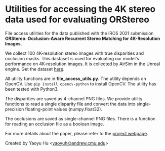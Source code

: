 
# Utilities for accessing the 4K stereo data used for evaluating ORStereo #

File access utilities for the data published with the IROS 2021 submission __ORStereo: Occlusion-Aware Recurrent Stereo Matching for 4K-Resolution Images__.

We collect 100 4K-resolution stereo images with true disparities and occlusion masks. This dastaset is used for evaluating our model's performance on 4K-resolution images. It is collected by AirSim in the Unreal engine. Get the dataset [here](https://cmu.box.com/s/28v8bxx9g9fu8odsqenefmjvexjsr2p7).

All utility functions are in __file_access_utils.py__. The utility depends on OpenCV. Use `pip install opencv-python` to install OpenCV. The utility has been tested with Python3.

The disparities are saved as 4-channel PNG files. We provide utility functions to read a single disparity file and convert the data into single-precision floating-point values (numpy.float32).

The occlusions are saved as single-channel PNG files. There is a function for reading an occlusion file as a boolean image.

For more details about the paper, please refer to the [project webpage](https://theairlab.org/orstereo).

Created by Yaoyu Hu \<yaoyuh@andrew.cmu.edu\>
